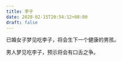```yaml
---
title: 李子
date: 2020-02-15T20:54:12+08:00
draft: false
---
```


已婚女子梦见吃李子，将会生下一个健康的男孩。


男人梦见吃李子，预示将会有口舌之争。
